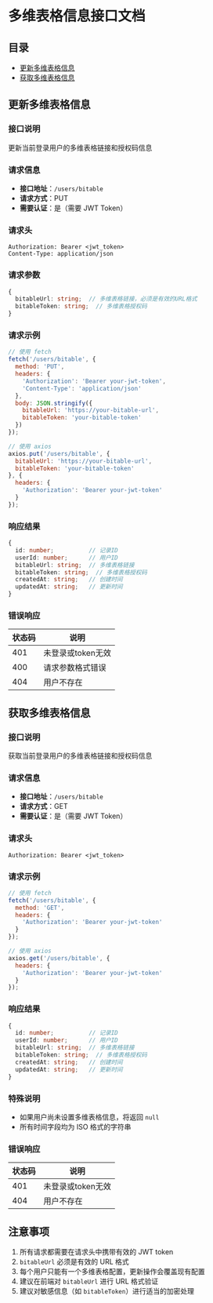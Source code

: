 # 多维表格信息接口文档

## 目录
- [更新多维表格信息](#更新多维表格信息)
- [获取多维表格信息](#获取多维表格信息)

## 更新多维表格信息

### 接口说明
更新当前登录用户的多维表格链接和授权码信息

### 请求信息
- **接口地址**：`/users/bitable`
- **请求方式**：PUT
- **需要认证**：是（需要 JWT Token）

### 请求头
```http
Authorization: Bearer <jwt_token>
Content-Type: application/json
```

### 请求参数
```typescript
{
  bitableUrl: string;  // 多维表格链接，必须是有效的URL格式
  bitableToken: string;  // 多维表格授权码
}
```

### 请求示例
```javascript
// 使用 fetch
fetch('/users/bitable', {
  method: 'PUT',
  headers: {
    'Authorization': 'Bearer your-jwt-token',
    'Content-Type': 'application/json'
  },
  body: JSON.stringify({
    bitableUrl: 'https://your-bitable-url',
    bitableToken: 'your-bitable-token'
  })
});

// 使用 axios
axios.put('/users/bitable', {
  bitableUrl: 'https://your-bitable-url',
  bitableToken: 'your-bitable-token'
}, {
  headers: {
    'Authorization': 'Bearer your-jwt-token'
  }
});
```

### 响应结果
```typescript
{
  id: number;          // 记录ID
  userId: number;      // 用户ID
  bitableUrl: string;  // 多维表格链接
  bitableToken: string;  // 多维表格授权码
  createdAt: string;   // 创建时间
  updatedAt: string;   // 更新时间
}
```

### 错误响应
| 状态码 | 说明 |
|--------|------|
| 401 | 未登录或token无效 |
| 400 | 请求参数格式错误 |
| 404 | 用户不存在 |

## 获取多维表格信息

### 接口说明
获取当前登录用户的多维表格链接和授权码信息

### 请求信息
- **接口地址**：`/users/bitable`
- **请求方式**：GET
- **需要认证**：是（需要 JWT Token）

### 请求头
```http
Authorization: Bearer <jwt_token>
```

### 请求示例
```javascript
// 使用 fetch
fetch('/users/bitable', {
  method: 'GET',
  headers: {
    'Authorization': 'Bearer your-jwt-token'
  }
});

// 使用 axios
axios.get('/users/bitable', {
  headers: {
    'Authorization': 'Bearer your-jwt-token'
  }
});
```

### 响应结果
```typescript
{
  id: number;          // 记录ID
  userId: number;      // 用户ID
  bitableUrl: string;  // 多维表格链接
  bitableToken: string;  // 多维表格授权码
  createdAt: string;   // 创建时间
  updatedAt: string;   // 更新时间
}
```

### 特殊说明
- 如果用户尚未设置多维表格信息，将返回 `null`
- 所有时间字段均为 ISO 格式的字符串

### 错误响应
| 状态码 | 说明 |
|--------|------|
| 401 | 未登录或token无效 |
| 404 | 用户不存在 |

## 注意事项
1. 所有请求都需要在请求头中携带有效的 JWT token
2. `bitableUrl` 必须是有效的 URL 格式
3. 每个用户只能有一个多维表格配置，更新操作会覆盖现有配置
4. 建议在前端对 `bitableUrl` 进行 URL 格式验证
5. 建议对敏感信息（如 `bitableToken`）进行适当的加密处理
